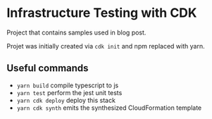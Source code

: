 # Infrastructure Testing with CDK

Project that contains samples used in blog post.

Projet was initially created via `cdk init` and npm replaced with yarn.

## Useful commands

 * `yarn build`   compile typescript to js
 * `yarn test`    perform the jest unit tests
 * `yarn cdk deploy`      deploy this stack
 * `yarn cdk synth`       emits the synthesized CloudFormation template
